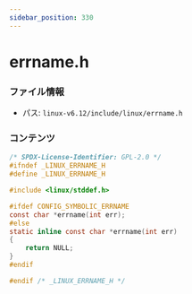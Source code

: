 ```yaml
---
sidebar_position: 330
---
```

# errname.h

### ファイル情報

- パス: `linux-v6.12/include/linux/errname.h`

### コンテンツ

```h
/* SPDX-License-Identifier: GPL-2.0 */
#ifndef _LINUX_ERRNAME_H
#define _LINUX_ERRNAME_H

#include <linux/stddef.h>

#ifdef CONFIG_SYMBOLIC_ERRNAME
const char *errname(int err);
#else
static inline const char *errname(int err)
{
	return NULL;
}
#endif

#endif /* _LINUX_ERRNAME_H */

```
